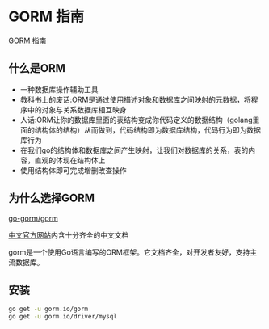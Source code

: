 # GORM 指南

[GORM 指南](https://gorm.io/zh_CN/docs/index.html)

## 什么是ORM

- 一种数据库操作辅助工具
- 教科书上的废话:ORM是通过使用描述对象和数据库之间映射的元数据，将程序中的对象与关系数据库相互映身
- 人话:ORM让你的数据库里面的表结构变成你代码定义的数据结构（golang里面的结构体的结构）从而做到，代码结构即为数据库结构，代码行为即为数据库行为
- 在我们go的结构体和数据库之间产生映射，让我们对数据库的关系，表的内容，直观的体现在结构体上
- 使用结构体即可完成增删改查操作


## 为什么选择GORM

[go-gorm/gorm](https://github.com/go-gorm/gorm)

[中文官方网站](https://gorm.io/zh_CN/)内含十分齐全的中文文档

gorm是一个使用Go语言编写的ORM框架。它文档齐全，对开发者友好，支持主流数据库。

## 安装

```bash
go get -u gorm.io/gorm  
go get -u gorm.io/driver/mysql
```


